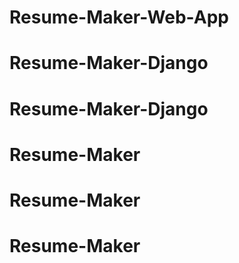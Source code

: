 # Resume-Maker-Web-App
# Resume-Maker-Django
# Resume-Maker-Django
# Resume-Maker
# Resume-Maker
# Resume-Maker
